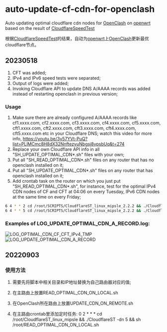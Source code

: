 # auto-update-cf-cdn-for-openclash

Auto updating optimal cloudflare cdn nodes for [OpenClash](https://github.com/vernesong/OpenClash) on [openwrt](https://github.com/openwrt/openwrt) based on the result of [CloudflareSpeedTest](https://github.com/XIU2/CloudflareSpeedTest)

根据[CloudflareSpeedTest](https://github.com/XIU2/CloudflareSpeedTest)的结果，自动为[openwrt](https://github.com/openwrt/openwrt)上[OpenClash](https://github.com/vernesong/OpenClash)更新最优cloudflare节点。

## 20230518
1. CFT was added;
2. IPv4 and IPv6 speed tests were separated;
3. Output of logs were added;
4. Invoking Cloudflare API to update DNS A/AAAA records was added instead of restarting openclash in previous version;
### Usage
1. Make sure there are already configured A/AAAA records like cf1.xxxx.com, cf2.xxxx.com, cf3.xxxx.com, cf4.xxxx.com, cf5.xxxx.com, cft1.xxxx.com, cft2.xxxx.com, cft3.xxxx.com, cft4.xxxx.com, cft5.xxxx.com etc in your Cloudflare DNS; watch this video for more info, https://youtu.be/3y57YVt-PuQ?list=PLlMCmc8H8dX32NnftezyuNbgsj8vpsbUq&t=274
2. Replace your own Cloudflare API info in all "SH_UPDATE_OPTIMAL_CDN*.sh" files with your own;
3. Put all "SH_READ_OPTIMAL_CDN*.sh" files on any router that has no openclash installed on it;
4. Put all "SH_UPDATE_OPTIMAL_CDN*.sh" files on any router that has openclash installed on it;
5. Add crontab task on the router on which you just put "SH_READ_OPTIMAL_CDN*.sh", for instance, test for the optimal IPv4 CDN nodes of CF and CFT at 04:06 on every Tuesday, IPv6 CDN nodes at the same time on every Friday;
``` sh
6 4 * * 2 cd /root/SCRIPTS/CloudflareST_linux_mipsle_2.2.2 && ./CloudflareST -dn 5 && sh /root/SCRIPTS/SH_READ_OPTIMAL_CDN_CF_LOCAL_IPv4.sh && ./CloudflareST -f CDN_CFT_IPv4.txt -dn 5 -t 1 -url https://youownnode.cloudfront.net/100mb.test && sh /root/SCRIPTS/SH_READ_OPTIMAL_CDN_CFT_LOCAL_IPv4.sh
6 4 * * 5 cd /root/SCRIPTS/CloudflareST_linux_mipsle_2.2.2 && ./CloudflareST -f ipv6.txt -dn 5 && sh /root/SCRIPTS/SH_READ_OPTIMAL_CDN_CF_LOCAL_IPv6.sh && ./CloudflareST -f CDN_CFT_IPv6.txt -dn 5 -t 1 -url https://youownnode.cloudfront.net/100mb.test && sh /root/SCRIPTS/SH_READ_OPTIMAL_CDN_CFT_LOCAL_IPv6.sh
```

### Examples of LOG_UPDATE_OPTIMAL_CDN_A_RECORD.log:

![LOG_OPTIMAL_CDN_CF_CFT_IPv4_TMP](https://github.com/goophoo/auto-update-cf-cdn-for-openclash/assets/112747189/63093297-57f2-44dd-a0a7-489ad4b7bba7)
![LOG_UPDATE_OPTIMAL_CDN_A_RECORD](https://github.com/goophoo/auto-update-cf-cdn-for-openclash/assets/112747189/c0016cc3-1776-4695-ba7b-8b8991b3a59a)


## 20220903
### 使用方法
1. 需要先将脚本中相关目录和IP地址替换为自己路由器对应的值;

2. 在主路由上放置READ_OPTIMAL_CDN_ON_LOCAL.sh

3. 在OpenClash所在路由上放置UPDATE_CDN_ON_REMOTE.sh

4. 在主路由crontab里添加定时任务: 0 2 * * * cd /root/CloudflareST_linux_mipsle && ./CloudflareST -dn 5 && sh /root/READ_OPTIMAL_CDN_ON_LOCAL.sh



